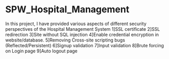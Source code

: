 # SPW_Hospital_Management
In this project, I have provided various aspects of different security perspectives of the Hospital Management System  1]SSL certificate  2]SSL redirection  3]Site without SQL injection   4]Enable credential encryption in website/database.   5]Removing Cross-site scripting bugs (Reflected/Persistent)  6]Signup validation   7]Input validation  8]Brute forcing on Login page  9]Auto logout page 
